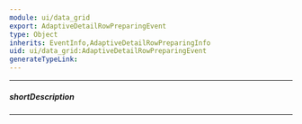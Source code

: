 ```yaml
---
module: ui/data_grid
export: AdaptiveDetailRowPreparingEvent
type: Object
inherits: EventInfo,AdaptiveDetailRowPreparingInfo
uid: ui/data_grid:AdaptiveDetailRowPreparingEvent
generateTypeLink: 
---
```

---
##### shortDescription
<!-- Description goes here -->

---
<!-- Description goes here -->